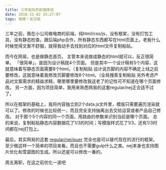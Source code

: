 ```yaml
---
title: 三年前后的前端体验
date: 2016-11-02 15:27:07
tags: 哈喽！女汉纸
---
```


三年之前，我在小公司做电商的前端，纯html/css/js，没有框架，没有打包工具，没有静态检查。跟后端php合作，所有静态东西都写在html页面上。老板什么时候觉得文案不舒服，就得我动手去找到对应的html文件复制粘贴。

而今在网易，也是做静态首页。
主管本来说做成静态的html就可以，反正很简单。
「很简单」，是因为设计稿就4个页面。
但是其中一个设计稿有5个内容，这就意味着写静态页面需要8个html。（复制粘贴
设计说页脚的内容不确定上线之前要修改，这就意味着我修改页脚要修改8个html。（全局搜索复制粘贴
另外考虑产品对文案需求的精益求精，哪里哪里要修改我这老了的记性可不知道在哪个页面修改。
另一方面，因为项目简单，我用来熟悉网易的这套regular/nej正合适不过了。

所以在框架的基础上，我将内容独立到2个data.js文件里，模版只需要遍历渲染就可以了。修改的时候也比较统一，而且完全支持抽离出去交给运营或者产品自己修改。
对于那个5个内容的同一个页面，用路由的参数来识别当前是哪个页面。
总的来说，复制粘贴静态内容数据花了1/3的时间；写模版样式花了1/3，还有1/3时间都在nej打包上。

最后，其实网易的这套 [regular/nej/puer](https://github.com/CoffeeXu/frontend/tree/nej-regular-gulp) 完全也是可以替代现在的流行的框架。至少做这样一个简单的项目来看。而且也不需要gulp什么之类。nej本身也支持图片优化和雪碧图的生成。所以还是可以修改一番的。

周五离职，在这之前优化一波吧
